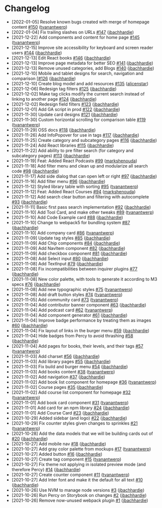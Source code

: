 # Changelog

- [2022-01-05] Resolve known bugs created with merge of homepage content
  [\#150](https://github.com/thisdot/framework.dev/pull/150)
  ([tvanantwerp](https://github.com/tvanantwerp))
- [2022-01-04] Fix trailing slashes on URLs
  [\#147](https://github.com/thisdot/framework.dev/pull/147)
  ([jbachhardie](https://github.com/jbachhardie))
- [2021-12-22] Add components and content for home page 
  [\#145](https://github.com/thisdot/framework.dev/pull/145)
  ([tvanantwerp](https://github.com/tvanantwerp))
- [2021-12-15] Improve site accessibility for keyboard and screen reader users
  [\#144](https://github.com/thisdot/framework.dev/pull/144)
  ([jbachhardie](https://github.com/jbachhardie))
- [2021-12-13] Edit React books
  [\#146](https://github.com/thisdot/framework.dev/pull/146)
  ([jbachhardie](https://github.com/jbachhardie))
- [2021-12-13] Improve page metadata for better SEO
  [\#141](https://github.com/thisdot/framework.dev/pull/141)
  ([jbachhardie](https://github.com/jbachhardie))
- [2021-12-13] Remove unused categories, add Blogs
  [\#140](https://github.com/thisdot/framework.dev/pull/135)
  ([jbachhardie](https://github.com/jbachhardie))
- [2021-12-10] Mobile and tablet designs for search, navigation and comparison
  [\[#126](https://github.com/thisdot/framework.dev/issues/126)
  ([jbachhardie](https://github.com/jbachhardie))
- [2021-12-10] Create blog model and add resources
  [\#135](https://github.com/thisdot/framework.dev/pull/135)
  ([alicenstar](https://github.com/alicenstar))
- [2021-12-06] Redesign tag filters
  [\#125](https://github.com/thisdot/framework.dev/pull/125)
  ([jbachhardie](https://github.com/jbachhardie))
- [2021-12-02] Make tag clicks modify the current search instead of linking to
  another page [\#124](https://github.com/thisdot/framework.dev/pull/124)
  ([jbachhardie](https://github.com/jbachhardie))
- [2021-12-02] Redesign field filters
  [\#123](https://github.com/thisdot/framework.dev/pull/123)
  ([jbachhardie](https://github.com/jbachhardie))
- [2021-12-01] Add GA script in prod
  [\#122](https://github.com/thisdot/framework.dev/pull/122)
  ([jbachhardie](https://github.com/jbachhardie))
- [2021-11-30] Update card designs
  [\#121](https://github.com/thisdot/framework.dev/pull/121)
  ([jbachhardie](https://github.com/jbachhardie))
- [2021-11-30] Custom horizontal scrolling for comparison table
  [\#119](https://github.com/thisdot/framework.dev/pull/119)
  ([tvanantwerp](https://github.com/tvanantwerp))
- [2021-11-29] OSS docs
  [\#118](https://github.com/thisdot/framework.dev/pull/118)
  ([jbachhardie](https://github.com/jbachhardie))
- [2021-11-26] Add InfoPopover for use in tags
  [\#117](https://github.com/thisdot/framework.dev/pull/117)
  ([jbachhardie](https://github.com/jbachhardie))
- [2021-11-25] Create category and subcategory pages
  [\#116](https://github.com/thisdot/framework.dev/pull/116)
  ([jbachhardie](https://github.com/jbachhardie))
- [2021-11-24] Add React libraries
  [\#115](https://github.com/thisdot/framework.dev/pull/115)
  ([jbachhardie](https://github.com/jbachhardie))
- [2021-11-22] Add ability to pre filter search \(for category and subcategory
  pages\) [\#113](https://github.com/thisdot/framework.dev/pull/113)
  ([jbachhardie](https://github.com/jbachhardie))
- [2021-11-19] Feat: Added React Podcasts
  [\#99](https://github.com/thisdot/framework.dev/pull/99)
  ([markshenouda](https://github.com/markshenouda))
- [2021-11-18] Add filter menu and clean up and modularize all search code
  [\#98](https://github.com/thisdot/framework.dev/pull/98)
  ([jbachhardie](https://github.com/jbachhardie))
- [2021-11-17] Add side dialog that can open left or right
  [\#97](https://github.com/thisdot/framework.dev/pull/97)
  ([jbachhardie](https://github.com/jbachhardie))
- [2021-11-16] Add filter menu
  [\#96](https://github.com/thisdot/framework.dev/pull/96)
  ([jbachhardie](https://github.com/jbachhardie))
- [2021-11-12] Styled library table with sorting
  [\#95](https://github.com/thisdot/framework.dev/pull/95)
  ([tvanantwerp](https://github.com/tvanantwerp))
- [2021-11-12] Feat: Added React Courses
  [\#94](https://github.com/thisdot/framework.dev/pull/94)
  ([markshenouda](https://github.com/markshenouda))
- [2021-11-12] Add search clear button and filtering with autocomplete
  [\#93](https://github.com/thisdot/framework.dev/pull/93)
  ([jbachhardie](https://github.com/jbachhardie))
- [2021-11-11] Basic first pass search implementation
  [\#92](https://github.com/thisdot/framework.dev/pull/92)
  ([jbachhardie](https://github.com/jbachhardie))
- [2021-11-10] Add Tool Card, and make other tweaks
  [\#89](https://github.com/thisdot/framework.dev/pull/89)
  ([tvanantwerp](https://github.com/tvanantwerp))
- [2021-11-10] Add Code Example card
  [\#88](https://github.com/thisdot/framework.dev/pull/88)
  ([jbachhardie](https://github.com/jbachhardie))
- [2021-11-10] Change to webpack5 for bundling system
  [\#87](https://github.com/thisdot/framework.dev/pull/87)
  ([jbachhardie](https://github.com/jbachhardie))
- [2021-11-10] Add company card
  [\#86](https://github.com/thisdot/framework.dev/pull/86)
  ([tvanantwerp](https://github.com/tvanantwerp))
- [2021-11-09] Update tag styles
  [\#85](https://github.com/thisdot/framework.dev/pull/85)
  ([jbachhardie](https://github.com/jbachhardie))
- [2021-11-09] Add Chip components
  [\#84](https://github.com/thisdot/framework.dev/pull/84)
  ([jbachhardie](https://github.com/jbachhardie))
- [2021-11-09] Add NavItem component
  [\#82](https://github.com/thisdot/framework.dev/pull/82)
  ([jbachhardie](https://github.com/jbachhardie))
- [2021-11-09] Add checkbox component
  [\#81](https://github.com/thisdot/framework.dev/pull/81)
  ([jbachhardie](https://github.com/jbachhardie))
- [2021-11-08] Add Select input
  [\#80](https://github.com/thisdot/framework.dev/pull/80)
  ([jbachhardie](https://github.com/jbachhardie))
- [2021-11-08] Add TextInput
  [\#79](https://github.com/thisdot/framework.dev/pull/79)
  ([jbachhardie](https://github.com/jbachhardie))
- [2021-11-08] Fix incompatibilities between inquirer plugins
  [\#77](https://github.com/thisdot/framework.dev/pull/77)
  ([jbachhardie](https://github.com/jbachhardie))
- [2021-11-08] New color palette, with tools to generate it according to M3
  specs [\#76](https://github.com/thisdot/framework.dev/pull/76)
  ([jbachhardie](https://github.com/jbachhardie))
- [2021-11-08] Add new typographic styles
  [\#75](https://github.com/thisdot/framework.dev/pull/75)
  ([tvanantwerp](https://github.com/tvanantwerp))
- [2021-11-08] Add draft button styles
  [\#74](https://github.com/thisdot/framework.dev/pull/74)
  ([tvanantwerp](https://github.com/tvanantwerp))
- [2021-11-05] Add community card
  [\#73](https://github.com/thisdot/framework.dev/pull/73)
  ([tvanantwerp](https://github.com/tvanantwerp))
- [2021-11-04] Add contributor banner component
  [\#63](https://github.com/thisdot/framework.dev/pull/63)
  ([jbachhardie](https://github.com/jbachhardie))
- [2021-11-04] Add podcast card
  [\#62](https://github.com/thisdot/framework.dev/pull/62)
  ([tvanantwerp](https://github.com/tvanantwerp))
- [2021-11-04] Add component generator
  [\#61](https://github.com/thisdot/framework.dev/pull/61)
  ([jbachhardie](https://github.com/jbachhardie))
- [2021-11-04] Improve badge performance by treating them as images
  [\#60](https://github.com/thisdot/framework.dev/pull/60)
  ([jbachhardie](https://github.com/jbachhardie))
- [2021-11-04] Fix layout of links in the burger menu
  [\#59](https://github.com/thisdot/framework.dev/pull/59)
  ([jbachhardie](https://github.com/jbachhardie))
- [2021-11-04] Hide badges from Percy to avoid thrashing
  [\#58](https://github.com/thisdot/framework.dev/pull/58)
  ([jbachhardie](https://github.com/jbachhardie))
- [2021-11-04] Add pages for books, their levels, and their tags
  [\#57](https://github.com/thisdot/framework.dev/pull/57)
  ([tvanantwerp](https://github.com/tvanantwerp))
- [2021-11-03] Add charset
  [\#56](https://github.com/thisdot/framework.dev/pull/56)
  ([jbachhardie](https://github.com/jbachhardie))
- [2021-11-03] Add library pages
  [\#55](https://github.com/thisdot/framework.dev/pull/55)
  ([jbachhardie](https://github.com/jbachhardie))
- [2021-11-03] Fix build and burger menu
  [\#54](https://github.com/thisdot/framework.dev/pull/54)
  ([jbachhardie](https://github.com/jbachhardie))
- [2021-11-03] Add books content
  [\#38](https://github.com/thisdot/framework.dev/pull/38)
  ([tvanantwerp](https://github.com/tvanantwerp))
- [2021-11-02] Add navigation
  [\#37](https://github.com/thisdot/framework.dev/pull/37)
  ([jbachhardie](https://github.com/jbachhardie))
- [2021-11-02] Add book list component for homepage
  [\#36](https://github.com/thisdot/framework.dev/pull/36)
  ([tvanantwerp](https://github.com/tvanantwerp))
- [2021-11-02] Course pages
  [\#35](https://github.com/thisdot/framework.dev/pull/35)
  ([jbachhardie](https://github.com/jbachhardie))
- [2021-11-02] Add course list component for homepage
  [\#32](https://github.com/thisdot/framework.dev/pull/32)
  ([tvanantwerp](https://github.com/tvanantwerp))
- [2021-11-01] Add book card component
  [\#31](https://github.com/thisdot/framework.dev/pull/31)
  ([tvanantwerp](https://github.com/tvanantwerp))
- [2021-11-01] Add card for an npm library
  [\#24](https://github.com/thisdot/framework.dev/pull/24)
  ([jbachhardie](https://github.com/jbachhardie))
- [2021-11-01] Add Course Card
  [\#23](https://github.com/thisdot/framework.dev/pull/23)
  ([jbachhardie](https://github.com/jbachhardie))
- [2021-10-29] Added sidebar \(and logo\)
  [\#22](https://github.com/thisdot/framework.dev/pull/22)
  ([jbachhardie](https://github.com/jbachhardie))
- [2021-10-29] Fix counter styles given changes to sprinkles
  [\#21](https://github.com/thisdot/framework.dev/pull/21)
  ([tvanantwerp](https://github.com/tvanantwerp))
- [2021-10-28] Add the data models that we will be building cards out of
  [\#20](https://github.com/thisdot/framework.dev/pull/20)
  ([jbachhardie](https://github.com/jbachhardie))
- [2021-10-27] Add mobile nav
  [\#18](https://github.com/thisdot/framework.dev/pull/18)
  ([jbachhardie](https://github.com/jbachhardie))
- [2021-10-27] Add gray color palette from mockups
  [\#17](https://github.com/thisdot/framework.dev/pull/17)
  ([tvanantwerp](https://github.com/tvanantwerp))
- [2021-10-27] Added button
  [\#16](https://github.com/thisdot/framework.dev/pull/16)
  ([jbachhardie](https://github.com/jbachhardie))
- [2021-10-27] Create tag component
  [\#15](https://github.com/thisdot/framework.dev/pull/15)
  ([tvanantwerp](https://github.com/tvanantwerp))
- [2021-10-27] Fix theme not applying in isolated preview mode \(and therefore
  Percy\) [\#14](https://github.com/thisdot/framework.dev/pull/14)
  ([jbachhardie](https://github.com/jbachhardie))
- [2021-10-27] Create counter component
  [\#11](https://github.com/thisdot/framework.dev/pull/11)
  ([tvanantwerp](https://github.com/tvanantwerp))
- [2021-10-27] Add Inter font and make it the default for all text
  [\#10](https://github.com/thisdot/framework.dev/pull/10)
  ([jbachhardie](https://github.com/jbachhardie))
- [2021-10-26] Use NVM to manage node versions
  [\#3](https://github.com/thisdot/framework.dev/pull/3)
  ([jbachhardie](https://github.com/jbachhardie))
- [2021-10-26] Run Percy on Storybook on changes
  [\#2](https://github.com/thisdot/framework.dev/pull/2)
  ([jbachhardie](https://github.com/jbachhardie))
- [2021-10-26] Remove now-unused webpack plugin
  [\#1](https://github.com/thisdot/framework.dev/pull/1)
  ([jbachhardie](https://github.com/jbachhardie))
